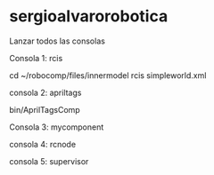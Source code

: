# sergioalvarorobotica


Lanzar todos las consolas

Consola 1: rcis

cd ~/robocomp/files/innermodel
rcis simpleworld.xml

consola 2: apriltags

bin/AprilTagsComp

Consola 3: mycomponent

consola 4: rcnode

consola 5: supervisor
